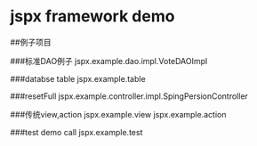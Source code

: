 # jspx framework demo  

##例子项目

###标准DAO例子
jspx.example.dao.impl.VoteDAOImpl

###databse table
jspx.example.table

###resetFull 
jspx.example.controller.impl.SpingPersionController

###传统view,action
jspx.example.view
jspx.example.action

###test demo call
jspx.example.test